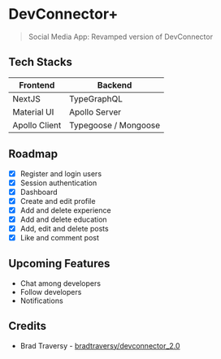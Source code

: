 # DevConnector+

> Social Media App: Revamped version of DevConnector

## Tech Stacks

| Frontend      | Backend              |
| ------------- | -------------------- |
| NextJS        | TypeGraphQL          |
| Material UI   | Apollo Server        |
| Apollo Client | Typegoose / Mongoose |

## Roadmap

- [x] Register and login users
- [x] Session authentication
- [x] Dashboard
- [x] Create and edit profile
- [x] Add and delete experience
- [x] Add and delete education
- [x] Add, edit and delete posts
- [x] Like and comment post

## Upcoming Features

- Chat among developers
- Follow developers
- Notifications

## Credits

- Brad Traversy - [bradtraversy/devconnector_2.0](https://github.com/bradtraversy/devconnector_2.0)
